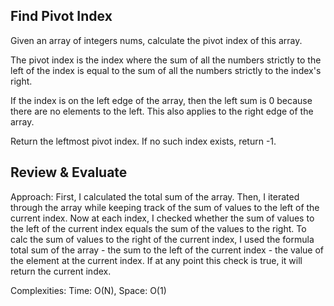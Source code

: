 ## Find Pivot Index

Given an array of integers nums, calculate the pivot index of this array.

The pivot index is the index where the sum of all the numbers strictly to the left of the index is equal to the sum of all the numbers strictly to the index's right.

If the index is on the left edge of the array, then the left sum is 0 because there are no elements to the left. This also applies to the right edge of the array.

Return the leftmost pivot index. If no such index exists, return -1.

## Review & Evaluate

Approach: First, I calculated the total sum of the array. Then, I iterated through the array while keeping track of the sum of values to the left of the current index. Now at each index, I checked whether the sum of values to the left of the current index equals the sum of the values to the right. To calc the sum of values to the right of the current index, I used the formula total sum of the array - the sum to the left of the current index - the value of the element at the current index. If at any point this check is true, it will return the current index.

Complexities: Time: O(N), Space: O(1)
